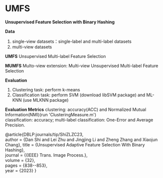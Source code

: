 # UMFS
**Unsupervised Feature Selection with Binary Hashing**

**Data**
1. single-view datasets：single-label and multi-label datasets  
2. multi-view datasets

**UMFS**
Unsupervised Multi-label Feature Selection  

**MUMFS**
Multo-view extension: Multi-view Unsupervised Multi-label Feature Selection  

**Evaluation**
1. Clustering task: perform k-means  
2. Classification task: perform SVM (download libSVM package) and ML-KNN (use MLKNN package)  

**Evaluation Metrics**
clustering: accuracy(ACC) and Normalized Mutual Information(NMI)(run 'ClusteringMeasure.m')  
classification: accuracy; multi-label classification: One-Error and Average Precision.  

@article{DBLP:journals/tip/ShiZLZC23,  
  author       = {Dan Shi and
                  Lei Zhu and
                  Jingjing Li and
                  Zheng Zhang and
                  Xiaojun Chang},
  title        = {Unsupervised Adaptive Feature Selection With Binary Hashing},  
  journal      = {{IEEE} Trans. Image Process.},  
  volume       = {32},  
  pages        = {838--853},  
  year         = {2023}
}
